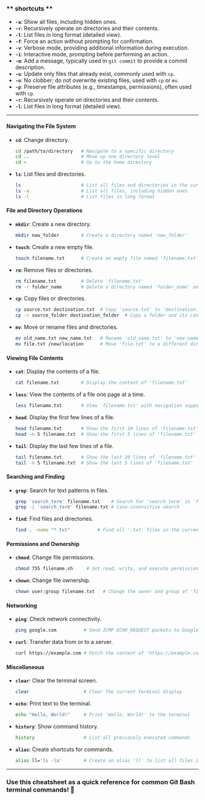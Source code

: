 ### ** shortcuts **

- **`-a`**: Show all files, including hidden ones.
- **`-r`**: Recursively operate on directories and their contents.
- **`-l`**: List files in long format (detailed view).
- **`-f`**: Force an action without prompting for confirmation.
- **`-v`**: Verbose mode, providing additional information during execution.
- **`-i`**: Interactive mode, prompting before performing an action.
- **`-m`**: Add a message, typically used in `git commit` to provide a commit description.
- **`-u`**: Update only files that already exist, commonly used with `cp`.
- **`-n`**: No clobber; do not overwrite existing files, used with `cp` or `mv`.
- **`-p`**: Preserve file attributes (e.g., timestamps, permissions), often used with `cp`.
- **`-r`**: Recursively operate on directories and their contents.
- **`-l`**: List files in long format (detailed view).

---

#### **Navigating the File System**

- **`cd`**: Change directory.
  ```bash
  cd /path/to/directory   # Navigate to a specific directory
  cd ..                   # Move up one directory level
  cd ~                    # Go to the home directory
  ```
- **`ls`**: List files and directories.
  ```bash
  ls                      # List all files and directories in the current directory
  ls -a                   # List all files, including hidden ones
  ls -l                   # List files in long format
  ```

#### **File and Directory Operations**

- **`mkdir`**: Create a new directory.
  ```bash
  mkdir new_folder        # Create a directory named 'new_folder'
  ```
- **`touch`**: Create a new empty file.
  ```bash
  touch filename.txt      # Create an empty file named 'filename.txt'
  ```
- **`rm`**: Remove files or directories.
  ```bash
  rm filename.txt         # Delete 'filename.txt'
  rm -r folder_name       # Delete a directory named 'folder_name' and its contents
  ```
- **`cp`**: Copy files or directories.
  ```bash
  cp source.txt destination.txt  # Copy 'source.txt' to 'destination.txt'
  cp -r source_folder destination_folder  # Copy a folder and its contents
  ```
- **`mv`**: Move or rename files and directories.
  ```bash
  mv old_name.txt new_name.txt   # Rename 'old_name.txt' to 'new_name.txt'
  mv file.txt /new/location      # Move 'file.txt' to a different directory
  ```

#### **Viewing File Contents**

- **`cat`**: Display the contents of a file.
  ```bash
  cat filename.txt        # Display the content of 'filename.txt'
  ```
- **`less`**: View the contents of a file one page at a time.
  ```bash
  less filename.txt       # View 'filename.txt' with navigation support
  ```
- **`head`**: Display the first few lines of a file.
  ```bash
  head filename.txt       # Show the first 10 lines of 'filename.txt'
  head -n 5 filename.txt  # Show the first 5 lines of 'filename.txt'
  ```
- **`tail`**: Display the last few lines of a file.
  ```bash
  tail filename.txt       # Show the last 10 lines of 'filename.txt'
  tail -n 5 filename.txt  # Show the last 5 lines of 'filename.txt'
  ```

#### **Searching and Finding**

- **`grep`**: Search for text patterns in files.
  ```bash
  grep 'search_term' filename.txt    # Search for 'search_term' in 'filename.txt'
  grep -i 'search_term' filename.txt # Case-insensitive search
  ```
- **`find`**: Find files and directories.
  ```bash
  find . -name "*.txt"          # Find all '.txt' files in the current directory and subdirectories
  ```

#### **Permissions and Ownership**

- **`chmod`**: Change file permissions.
  ```bash
  chmod 755 filename.sh     # Set read, write, and execute permissions for the owner, and read/execute for others
  ```
- **`chown`**: Change file ownership.
  ```bash
  chown user:group filename.txt   # Change the owner and group of 'filename.txt'
  ```

#### **Networking**

- **`ping`**: Check network connectivity.
  ```bash
  ping google.com          # Send ICMP ECHO_REQUEST packets to Google
  ```
- **`curl`**: Transfer data from or to a server.
  ```bash
  curl https://example.com # Fetch the content of 'https://example.com'
  ```

#### **Miscellaneous**

- **`clear`**: Clear the terminal screen.
  ```bash
  clear                    # Clear the current terminal display
  ```
- **`echo`**: Print text to the terminal.
  ```bash
  echo "Hello, World!"     # Print 'Hello, World!' to the terminal
  ```
- **`history`**: Show command history.
  ```bash
  history                  # List all previously executed commands
  ```
- **`alias`**: Create shortcuts for commands.
  ```bash
  alias ll='ls -la'        # Create an alias 'll' to list all files in long format
  ```

---

### Use this cheatsheet as a quick reference for common Git Bash terminal commands! 🚀
